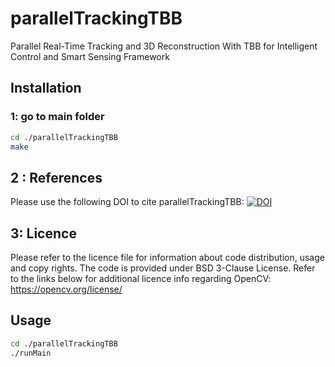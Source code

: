 # parallelTrackingTBB
Parallel Real-Time Tracking and 3D Reconstruction With TBB for Intelligent Control and Smart Sensing Framework

## Installation 

### 1: go to main folder

```bash
cd ./parallelTrackingTBB
make 
```
## 2 : References
Please use the following DOI to cite parallelTrackingTBB: 
[![DOI](https://zenodo.org/badge/226207447.svg)](https://zenodo.org/badge/latestdoi/226207447)

## 3: Licence 
Please refer to the licence file for information about code distribution, usage and copy rights. The code is provided under BSD 3-Clause License. 
Refer to the links below for additional licence info regarding OpenCV:
https://opencv.org/license/

## Usage

```bash
cd ./parallelTrackingTBB
./runMain 
```



